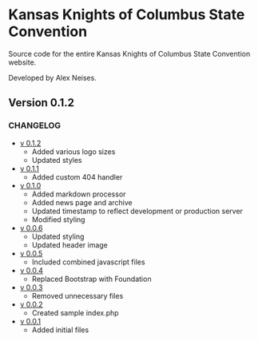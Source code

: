 # Kansas Knights of Columbus State Convention
Source code for the entire Kansas Knights of Columbus State Convention website.

Developed by Alex Neises.

## Version 0.1.2

### CHANGELOG
* [v 0.1.2](https://github.com/AlexNeises/Knights-Convention/releases/tag/0.1.2)
    - Added various logo sizes
    - Updated styles
* [v 0.1.1](https://github.com/AlexNeises/Knights-Convention/releases/tag/0.1.1)
    - Added custom 404 handler
* [v 0.1.0](https://github.com/AlexNeises/Knights-Convention/releases/tag/0.1.0)
    - Added markdown processor
    - Added news page and archive
    - Updated timestamp to reflect development or production server
    - Modified styling
* [v 0.0.6](https://github.com/AlexNeises/Knights-Convention/releases/tag/0.0.6)
    - Updated styling
    - Updated header image
* [v 0.0.5](https://github.com/AlexNeises/Knights-Convention/releases/tag/0.0.5)
    - Included combined javascript files
* [v 0.0.4](https://github.com/AlexNeises/Knights-Convention/releases/tag/0.0.4)
    - Replaced Bootstrap with Foundation
* [v 0.0.3](https://github.com/AlexNeises/Knights-Convention/releases/tag/0.0.3)
    - Removed unnecessary files
* [v 0.0.2](https://github.com/AlexNeises/Knights-Convention/releases/tag/0.0.2)
    - Created sample index.php
* [v 0.0.1](https://github.com/AlexNeises/Knights-Convention/releases/tag/0.0.1)
    - Added initial files